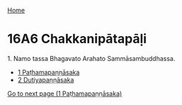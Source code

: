 
[Home](/)

# 16A6 Chakkanipātapāḷi

1\. Namo tassa Bhagavato Arahato Sammāsambuddhassa.

* [1 Paṭhamapaṇṇāsaka](1.md)
* [2 Dutiyapaṇṇāsaka](2.md)

[Go to next page (1 Paṭhamapaṇṇāsaka)](1.md)


